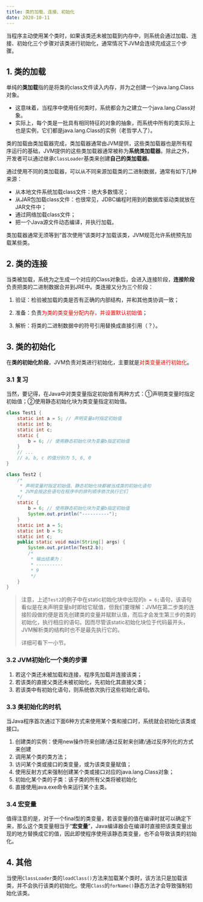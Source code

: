 ```yaml
---
title: 类的加载、连接、初始化
date: 2020-10-11
---
```


当程序主动使用某个类时，如果该类还未被加载到内存中，则系统会通过加载、连接、初始化三个步骤对该类进行初始化，通常情况下JVM会连续完成这三个步骤。

## 1. 类的加载

单纯的**类加载**指的是将类的class文件读入内存，并为之创建一个java.lang.Class对象。

- 这意味着，当程序中使用任何类时，系统都会为之建立一个java.lang.Class对象。
- 实际上，每个类是一批具有相同特征的对象的抽象，而系统中所有的类实际上也是实例，它们都是java.lang.Class的实例（老哲学人了）。

类的加载由类加载器完成，类加载器通常由JVM提供，这些类加载器也是所有程序运行的基础，JVM提供的这些类加载器通常被称为**系统类加载器**。除此之外，开发者可以通过继承`ClassLoader`基类来创建**自己的类加载器**。

通过使用不同的类加载器，可以从不同来源加载类的二进制数据，通常有如下几种来源：

- 从本地文件系统加载class文件：绝大多数情况；
- 从JAR包加载class文件：也很常见，JDBC编程时用到的数据库驱动类就放在JAR文件中；
- 通过网络加载class文件；
- 把一个Java源文件动态编译，并执行加载。

类加载器通常无须等到“首次使用”该类时才加载该类，JVM规范允许系统预先加载某些类。

## 2. 类的连接

当类被加载，系统为之生成一个对应的Class对象后，会进入连接阶段，**连接阶段**负责把类的二进制数据合并到JRE中。类连接又分为三个阶段：

1. 验证：检验被加载的类是否有正确的内部结构，并和其他类协调一致；

2. 准备：负责<font color="red">为类的类变量分配内存，并设置默认初始值</font>；

3. 解析：将类的二进制数据中的符号引用替换成直接引用（？）。

## 3. 类的初始化

在**类的初始化阶段**，JVM负责对类进行初始化，主要就是<font color="red">对类变量进行初始化</font>。

### 3.1 复习

当然，要记得，在Java中对类变量指定初始值有两种方式：①声明类变量时指定初始值；②使用静态初始化块为类变量指定初始值。

```java
class Test1 {
    static int a = 5; // 声明变量a时指定初始值
    static int b;
    static int c;
    static {
        b = 6; // 使用静态初始化块为变量b指定初始值
    }
    // ...
    // a, b, c 的值分别为 5, 6, 0
}
```

```java
class Test2 {
    /*
     * 声明变量时指定初始值、静态初始化块都被当成类的初始化语句
     * JVM会按这些语句在程序中的排列顺序依次执行它们
    */
    static {
        b = 6; // 使用静态初始化块为变量b指定初始值
        System.out.println("----------");
    }
    static int a = 5;
    static int b = 9;
    static int c;
    public static void main(String[] args) {
        System.out.println(Test2.b);
        /*
         * 输出结果为： 
         * ---------- 
         * 9
         */
    }
}
```

> 注意，上述`Test2`的例子中在static初始化块中出现的`b = 6;`语句，该语句看似是在未声明变量`b`时即给它赋值，但我们要理解：JVM在第二步类的连接阶段做的便是首先创建类的变量并赋默认值，而后才会发生第三步的类的初始化，执行相应的语句。因而尽管该static初始化块位于代码最开头，JVM解析类的结构时也不是最先执行它的。
>
> 详细可看下一小节。

### 3.2 JVM初始化一个类的步骤

1. 若这个类还未被加载和连接，程序先加载并连接该类；
2. 若该类的直接父类还未被初始化，先初始化其直接父类；
3. 若该类中有初始化语句，则系统依次执行这些初始化语句。

### 3.3 类初始化的时机

当Java程序首次通过下面6种方式来使用某个类和接口时，系统就会初始化该类或接口。

1. 创建类的实例：使用new操作符来创建/通过反射来创建/通过反序列化的方式来创建
2. 调用某个类的类方法；
3. 访问某个类或接口的类变量，或为该类变量赋值；
4. 使用反射方式来强制创建某个类或接口对应的java.lang.Class对象；
5. 初始化某个类的子类：该子类的所有父类将被初始化
6. 直接使用java.exe命令来运行某个主类。

### 3.4 宏变量

值得注意的是，对于一个final型的类变量，若该变量的值在编译时就可以确定下来，那么这个类变量相当于“**宏变量**”，Java编译器会在编译时直接把该类变量出现的地方替换成它的值，因此即使程序使用该静态类变量，也不会导致该类的初始化。

## 4. 其他

当使用`ClassLoader`类的`loadClass()`方法来加载某个类时，该方法只是加载该类，并不会执行该类的初始化。使用`Class`的`forName()`静态方法才会导致强制初始化该类。

